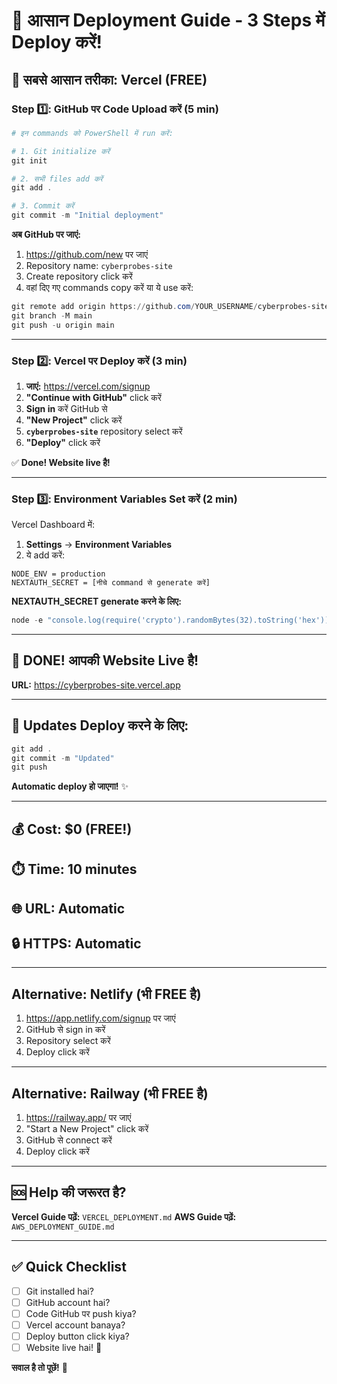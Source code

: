 # 🚀 आसान Deployment Guide - 3 Steps में Deploy करें!

## 🎯 सबसे आसान तरीका: Vercel (FREE)

### Step 1️⃣: GitHub पर Code Upload करें (5 min)

```powershell
# इन commands को PowerShell में run करें:

# 1. Git initialize करें
git init

# 2. सभी files add करें
git add .

# 3. Commit करें
git commit -m "Initial deployment"
```

**अब GitHub पर जाएं:**
1. https://github.com/new पर जाएं
2. Repository name: `cyberprobes-site`
3. Create repository click करें
4. वहां दिए गए commands copy करें या ये use करें:

```powershell
git remote add origin https://github.com/YOUR_USERNAME/cyberprobes-site.git
git branch -M main
git push -u origin main
```

---

### Step 2️⃣: Vercel पर Deploy करें (3 min)

1. **जाएं:** https://vercel.com/signup
2. **"Continue with GitHub"** click करें
3. **Sign in** करें GitHub से
4. **"New Project"** click करें
5. **`cyberprobes-site`** repository select करें
6. **"Deploy"** click करें

✅ **Done! Website live है!**

---

### Step 3️⃣: Environment Variables Set करें (2 min)

Vercel Dashboard में:
1. **Settings** → **Environment Variables**
2. ये add करें:

```
NODE_ENV = production
NEXTAUTH_SECRET = [नीचे command से generate करें]
```

**NEXTAUTH_SECRET generate करने के लिए:**
```powershell
node -e "console.log(require('crypto').randomBytes(32).toString('hex'))"
```

---

## 🎉 DONE! आपकी Website Live है!

**URL:** https://cyberprobes-site.vercel.app

---

## 🔄 Updates Deploy करने के लिए:

```powershell
git add .
git commit -m "Updated"
git push
```

**Automatic deploy हो जाएगा!** ✨

---

## 💰 Cost: $0 (FREE!)
## ⏱️ Time: 10 minutes
## 🌐 URL: Automatic
## 🔒 HTTPS: Automatic

---

## Alternative: Netlify (भी FREE है)

1. https://app.netlify.com/signup पर जाएं
2. GitHub से sign in करें
3. Repository select करें
4. Deploy click करें

---

## Alternative: Railway (भी FREE है)

1. https://railway.app/ पर जाएं
2. "Start a New Project" click करें
3. GitHub से connect करें
4. Deploy click करें

---

## 🆘 Help की जरूरत है?

**Vercel Guide पढ़ें:** `VERCEL_DEPLOYMENT.md`
**AWS Guide पढ़ें:** `AWS_DEPLOYMENT_GUIDE.md`

---

## ✅ Quick Checklist

- [ ] Git installed hai?
- [ ] GitHub account hai?
- [ ] Code GitHub पर push kiya?
- [ ] Vercel account banaya?
- [ ] Deploy button click kiya?
- [ ] Website live hai! 🎉

**सवाल है तो पूछें!** 💬
